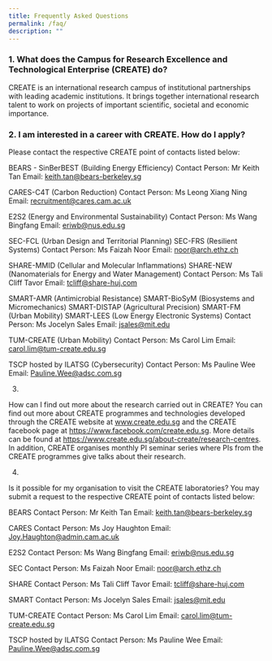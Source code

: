```yaml
---
title: Frequently Asked Questions
permalink: /faq/
description: ""
---
```

### 1. What does the Campus for Research Excellence and Technological Enterprise (CREATE) do?
CREATE is an international research campus of institutional partnerships with leading academic institutions. It brings together international research talent to work on projects of important scientific, societal and economic importance.
 
### 2. I am interested in a career with CREATE. How do I apply?
Please contact the respective CREATE point of contacts listed below:  

BEARS - SinBerBEST (Building Energy Efficiency) 
Contact Person: Mr Keith Tan 
Email: keith.tan@bears-berkeley.sg 

CARES-C4T (Carbon Reduction) 
Contact Person: Ms Leong Xiang Ning
Email: recruitment@cares.cam.ac.uk 

E2S2 (Energy and Environmental Sustainability) 
Contact Person: Ms Wang Bingfang 
Email: eriwb@nus.edu.sg 

SEC-FCL (Urban Design and Territorial Planning) 
SEC-FRS (Resilient Systems) 
Contact Person: Ms Faizah Noor 
Email: noor@arch.ethz.ch 

SHARE-MMID (Cellular and Molecular Inflammations) 
SHARE-NEW (Nanomaterials for Energy and Water Management) 
Contact Person: Ms Tali Cliff Tavor 
Email: tcliff@share-huj.com 

SMART-AMR (Antimicrobial Resistance) 
SMART-BioSyM (Biosystems and Micromechanics) 
SMART-DISTAP (Agricultural Precision) 
SMART-FM (Urban Mobility) 
SMART-LEES (Low Energy Electronic Systems) 
Contact Person: Ms Jocelyn Sales 
Email: jsales@mit.edu 

TUM-CREATE (Urban Mobility) 
Contact Person: Ms Carol Lim 
Email: carol.lim@tum-create.edu.sg 

TSCP hosted by ILATSG (Cybersecurity) 
Contact Person: Ms Pauline Wee 
Email: Pauline.Wee@adsc.com.sg

3.
How can I find out more about the research carried out in CREATE?
You can find out more about CREATE programmes and technologies developed through the CREATE website at www.create.edu.sg and the CREATE facebook page at https://www.facebook.com/create.edu.sg. More details can be found at https://www.create.edu.sg/about-create/research-centres. In addition, CREATE organises monthly PI seminar series where PIs from the CREATE programmes give talks about their research.
 
4.
Is it possible for my organisation to visit the CREATE laboratories?
You may submit a request to the respective CREATE point of contacts listed below:

BEARS
Contact Person: Mr Keith Tan
Email: keith.tan@bears-berkeley.sg

CARES
Contact Person: Ms Joy Haughton
Email: Joy.Haughton@admin.cam.ac.uk

E2S2
Contact Person: Ms Wang Bingfang
Email: eriwb@nus.edu.sg

SEC
Contact Person: Ms Faizah Noor
Email: noor@arch.ethz.ch

SHARE
Contact Person: Ms Tali Cliff Tavor
Email: tcliff@share-huj.com

SMART
Contact Person: Ms Jocelyn Sales
Email: jsales@mit.edu

TUM-CREATE
Contact Person: Ms Carol Lim
Email: carol.lim@tum-create.edu.sg

TSCP hosted by ILATSG
Contact Person: Ms Pauline Wee
Email: Pauline.Wee@adsc.com.sg